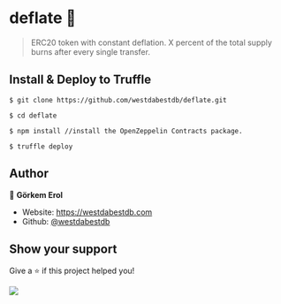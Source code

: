 # deflate 👋
> ERC20 token with constant deflation. X percent of the total supply burns after every single transfer.

**Install & Deploy to Truffle**
---

```
$ git clone https://github.com/westdabestdb/deflate.git

$ cd deflate

$ npm install //install the OpenZeppelin Contracts package.

$ truffle deploy
```


## Author

👤 **Görkem Erol**

* Website: https://westdabestdb.com
* Github: [@westdabestdb](https://github.com/westdabestdb)

## Show your support

Give a ⭐️ if this project helped you!

<a href="https://www.buymeacoffee.com/wesdabestdb"><img src="https://img.buymeacoffee.com/button-api/?text=Buy me a coffee&emoji=&slug=wesdabestdb&button_colour=FFDD00&font_colour=000000&font_family=Cookie&outline_colour=000000&coffee_colour=ffffff"></a>
